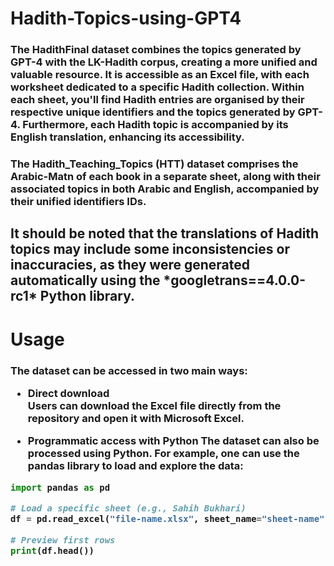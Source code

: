 # Hadith-Topics-using-GPT4
<h3> The HadithFinal dataset combines the topics generated by GPT-4 with the LK-Hadith corpus, creating a more unified and valuable resource. It is accessible as an Excel file, with each worksheet dedicated to a specific Hadith collection. Within each sheet, you'll find Hadith entries are organised by their respective unique identifiers and the topics generated by GPT-4. Furthermore, each Hadith topic is accompanied by its English translation, enhancing its accessibility.

 <h3> The Hadith_Teaching_Topics (HTT) dataset comprises the Arabic-Matn of each book in a separate sheet, along with their associated topics in both Arabic and English, accompanied by their unified identifiers IDs.

<h2> It should be noted that the translations of Hadith topics may include some inconsistencies or inaccuracies, as they were generated automatically using the *googletrans==4.0.0-rc1* Python library.

# Usage

<h3> The dataset can be accessed in two main ways: <br>
 
* Direct download  
Users can download the Excel file directly from the repository and open it with Microsoft Excel.

* Programmatic access with Python
The dataset can also be processed using Python. For example, one can use the pandas library to load and explore the data:

```python
import pandas as pd

# Load a specific sheet (e.g., Sahih Bukhari)
df = pd.read_excel("file-name.xlsx", sheet_name="sheet-name")

# Preview first rows
print(df.head())
